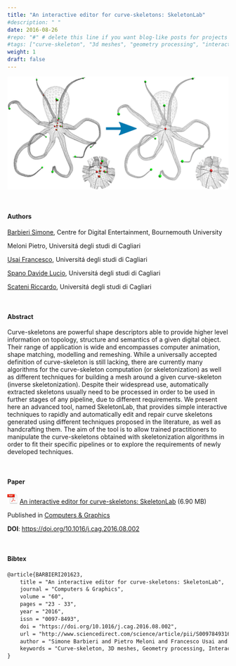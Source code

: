 ```yaml
---
title: "An interactive editor for curve-skeletons: SkeletonLab"
#description: " "
date: 2016-08-26
#repo: "#" # delete this line if you want blog-like posts for projects
#tags: ["curve-skeleton", "3d meshes", "geometry processing", "interactive editing"]
weight: 1
draft: false
---
```


![](/resources/portfolio-img/skel-lab2.jpg)

<br>

#### **Authors**

[Barbieri Simone](http://barbierisimone.com/), Centre for Digital Entertainment, Bournemouth University

Meloni Pietro, Universitá degli studi di Cagliari

[Usai Francesco](http://francescousai.info/), Universitá degli studi di Cagliari

[Spano Davide Lucio](http://people.unica.it/davidespano/), Universitá degli studi di Cagliari

[Scateni Riccardo](http://people.unica.it/riccardoscateni/), Universitá degli studi di Cagliari

<br>

#### **Abstract**

Curve-skeletons are powerful shape descriptors able to provide higher level information on topology, structure and semantics of a given digital object. Their range of application is wide and encompasses computer animation, shape matching, modelling and remeshing. While a universally accepted definition of curve-skeleton is still lacking, there are currently many algorithms for the curve-skeleton computation (or skeletonization) as well as different techniques for building a mesh around a given curve-skeleton (inverse skeletonization). Despite their widespread use, automatically extracted skeletons usually need to be processed in order to be used in further stages of any pipeline, due to different requirements. We present here an advanced tool, named SkeletonLab, that provides simple interactive techniques to rapidly and automatically edit and repair curve skeletons generated using different techniques proposed in the literature, as well as handcrafting them. The aim of the tool is to allow trained practitioners to manipulate the curve-skeletons obtained with skeletonization algorithms in order to fit their specific pipelines or to explore the requirements of newly developed techniques.

<br>

#### **Paper**

![](/resources/pdf-icon.png) [An interactive editor for curve-skeletons: SkeletonLab](/downloads/An%20interactive%20editor%20for%20curve-skeletons%20-%20SkeletonLab.pdf) (6.90 MB)

Published in [Computers & Graphics](http://www.journals.elsevier.com/computers-and-graphics)

**DOI**: <https://doi.org/10.1016/j.cag.2016.08.002>

<br>

#### **Bibtex**

``` latex
@article{BARBIERI201623,
    title = "An interactive editor for curve-skeletons: SkeletonLab",
    journal = "Computers & Graphics",
    volume = "60",
    pages = "23 - 33",
    year = "2016",
    issn = "0097-8493",
    doi = "https://doi.org/10.1016/j.cag.2016.08.002",
    url = "http://www.sciencedirect.com/science/article/pii/S0097849316300905",
    author = "Simone Barbieri and Pietro Meloni and Francesco Usai and L. Davide Spano and Riccardo Scateni",
    keywords = "Curve-skeleton, 3D meshes, Geometry processing, Interactive editing"
}
```